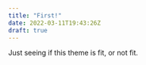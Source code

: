 ```yaml
---
title: "First!"
date: 2022-03-11T19:43:26Z
draft: true
---
```


Just seeing if this theme is fit, or not fit.